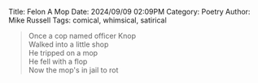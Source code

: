 Title: Felon A Mop
Date: 2024/09/09 02:09PM
Category: Poetry
Author: Mike Russell
Tags: comical, whimsical, satirical

> Once a cop named officer Knop<br>
> Walked into a little shop<br>
> He tripped on a mop<br>
> He fell with a flop<br>
> Now the mop's in jail to rot